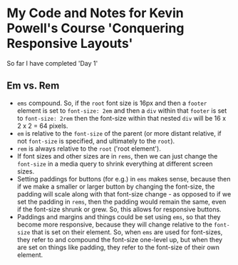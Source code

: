 # My Code and Notes for Kevin Powell's Course 'Conquering Responsive Layouts'

So far I have completed 'Day 1'

## Em vs. Rem

- `ems` compound. So, if the `root` font size is 16px and then a `footer` element is set to `font-size: 2em` and then a `div` within that `footer` is set to `font-size: 2rem` then the font-size within that nested `div` will be 16 x 2 x 2 = 64 pixels.
- `em` is relative to the `font-size` of the parent (or more distant relative, if not `font-size` is specified, and ultimately to the `root`).
- `rem` is always relative to the `root` ('root element').
- If font sizes and other sizes are in `rems`, then we can just change the `font-size` in a media query to shrink everything at different screen sizes.
- Setting paddings for buttons (for e.g.) in `ems` makes sense, because then if we make a smaller or larger button by changing the font-size, the padding will scale along with that font-size change - as opposed to if we set the padding in `rems`, then the padding would remain the same, even if the font-size shrunk or grew. So, this allows for responsive buttons.
- Paddings and margins and things could be set using `ems`, so that they become more responsive, because they will change relative to the `font-size` that is set on their element. So, when `ems` are used for font-sizes, they refer to and compound the font-size one-level up, but when they are set on things like padding, they refer to the font-size of their own element.
